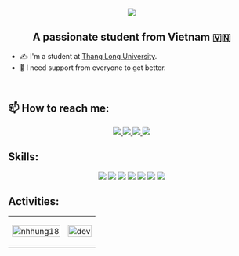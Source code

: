 <h1 align="center">
    <img src="https://readme-typing-svg.herokuapp.com/?font=Righteous&size=35&center=true&vCenter=true&width=500&height=70&duration=4000&lines=Hi+There!+👋;+I'm+Hung+Ngyen!;" />
</h1>

<!-- <img align="right" width="64" src="https://img.icons8.com/color/48/vietnam-circular.png" /> -->

<!--<h2 align="center">Hi 👋, I'm Hung Nguyen</h2> -->
<p align="center">
  <h2 align="center">A passionate student from Vietnam 🇻🇳 </h2>
</p>

+ ✍ I'm a student at [Thang Long University](https://thanglong.edu.vn/).
+ 🌱 I need support from everyone to get better.

<br />

## 📫 How to reach me:

<p align="center">
  <a href="https://www.linkedin.com/in/hung-nguyen-0a6458262/" target="_blank">
    <img src="https://img.icons8.com/fluent/48/000000/linkedin.png"/>
  </a>
  <a href="https://www.facebook.com/nghuyhung05" alt="Facebook">
    <img src="https://img.icons8.com/fluent/48/000000/facebook-new.png" target="_blank" />
  </a> 
  <a href="https://github.com/nhhung18" alt="Github">
    <img src="https://img.icons8.com/fluent/48/000000/github.png"/>
  </a> 
  <a href="mailto:nguyenhung18042005@gmail.com" alt="Email">
    <img src="https://img.icons8.com/fluent/48/000000/gmail.png"/>
  </a>
</p>

## Skills:
<p align="center">

  <img src="https://img.icons8.com/color/48/000000/mysql-logo.png"/>
  <img src="https://img.icons8.com/color/48/000000/github-2.png"/>
  <img src="https://img.icons8.com/color/48/000000/visual-studio-code-2019.png"/>
  <img src="https://img.icons8.com/color/48/null/visual-studio--v2.png"/>
  <img src="https://img.icons8.com/dusk/48/000000/anaconda.png"/>
   <img src="https://img.icons8.com/dusk/48/000000/python.png"/>
  <img src="https://img.icons8.com/fluent/48/000000/c.png"/>
</p>

## Activities:

 <table style="width:100%;">
  <tr>
    <td>
      <img src="https://github-readme-stats.vercel.app/api/top-langs/?username=nhhung18&bg_color=FFFFFF00&text_color=179fa3&layout=compact&hide=CSS&langs_count=10&custom_title=Top%20ngôn%20ngữ%20được%20dùng" alt="nhhung18" width="100%"/>
      <!-- <img src="https://github-readme-stats.vercel.app/api?username=nhhung18&bg_color=FFFFFF00&text_color=179fa3&show_icons=true&count_private=true&include_all_commits=true&custom_title=Hoạt%20động%20trên%20Github" alt="nhhung18" width="100%"/> -->
    </td>
    <td>
      <p align="center"> 
        <img src="https://cdn.dribbble.com/users/1059583/screenshots/4171367/coding-freak.gif" alt="dev" width="100%"/>
      </p>
    </td>
  </tr>
</table>

<!-- <h2 align="center">⚡ Stats ⚡</h2>
<br>
<div align=center>
  <img width=390 src="https://github-readme-streak-stats-nhhung18.vercel.app/?user=salesp07&count_private=true&theme=react&border_radius=10" alt="streak stats"/>
  <img width=390 src="https://github-readme-stats-nhhung18.vercel.app/api?username=salesp07&count_private=true&show_icons=true&theme=react&rank_icon=github&border_radius=10" alt="readme stats" />
  <br/>
  <img width=325 align="center" src="https://github-readme-stats-salesp07.vercel.app/api/top-langs/?username=nhhung18&hide=HTML&langs_count=8&layout=compact&theme=react&border_radius=10&size_weight=0.5&count_weight=0.5&exclude_repo=github-readme-stats" alt="top langs" />
</div> -->
